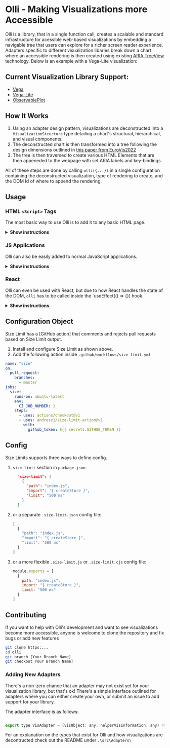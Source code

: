 # Olli - Making Visualizations more Accessible

Olli is a library, that in a single function call, creates a scalable and standard infrastructure for acessible web-based visualizations
by embedding a navigable tree that users can explore for a richer screen reader experience. Adapters specific
to different visualization libaries break down a chart where an accessible rendering is then created using existing
[ARIA TreeView](https://www.w3.org/wiki/TreeView) technology. Below is an example with a Vega-Lite visualization:

<div align="center">
  <div id="Vis"></div>
  <div id="Tree"></div>
  <script>
    let spec = {
              "$schema": "https://vega.github.io/schema/vega-lite/v5.json",
              "name": "trellis_barley",
              "description": "A trellis of Barley yields from the 1930s, complete with main-effects ordering to facilitate comparison.",
              "data": {"url": "https://raw.githubusercontent.com/vega/vega-datasets/next/data/barley.json"},
              "mark": "point",
              "height": {"step": 12},
              "encoding": {
                "facet": {
                  "field": "site",
                  "type": "ordinal",
                  "columns": 2,
                  "sort": {"op": "median", "field": "yield"}
                },
                "x": {
                  "field": "yield",
                  "type": "quantitative",
                  "scale": {"zero": false}
                },
                "y": {
                  "field": "variety",
                  "type": "ordinal",
                  "sort": "-x"
                },
                "color": {"field": "year", "type": "nominal"}
              }
            }
     let vgSpec = vegaLite.compile(spec).spec
     const runtime = vega.parse(vgSpec);
     const render = document.getElementById('Vis');
     let view = new vega.View(runtime)
              .logLevel(vega.Warn)
              .initialize(render)
              .renderer('canvas') // Render as an image to not pollute DOM with elements that the screen reader needs to traverse first.
              .hover()
              .runAsync()
              .then(val => {
                window.createAccessibilityTree({
                  adapter: "vega-lite",
                  renderType: "tree",
                  domId: "Tree",
                  visObject: val,
                  visSpec: specArray[specIndex] })
                });
  </script>   
</div>


## Current Visualization Library Support:

* [Vega](https://vega.github.io/vega/)
* [Vega-Lite](https://vega.github.io/vega-lite)
* [ObservablePlot](https://observablehq.com/@observablehq/plot)

## How It Works

1. Using an adapter design pattern, visualizations are deconstructed into a `VisualizationStructure` type
   detailing a chart's structural, hierarchical, and visual components.
2. The deconstructed chart is then transformed into a tree following the design dimensions outlined in
   [this paper from EuroVis2022](http://vis.csail.mit.edu/pubs/rich-screen-reader-vis-experiences/)
3. The tree is then traversed to create various HTML Elements that are then appeneded to the webpage with set
   ARIA labels and key-bindings.

All of these steps are done by calling `olli({...})` in a single configuration containing the deconstructed
visualization, type of rendering to create, and the DOM Id of where to append the rendering.


## Usage

### HTML `<Script>` Tags

The most basic way to use Olli is to add it to any basic HTML page.

<details><summary><b>Show instructions</b></summary>

1. Add the script tag inside the document `<head>`:

    ```html
    <html>
      ...
      <head>
         ...
         <script src="..." />
         ...
      </head>
      ...
    </html>
    ```

2. Call Olli from a `<script>` tag:

    ```html
    ...
    <script>
      ...
      olli({
        visualization: vegaLiteAdapter(visSpec, additionalInfo),
        renderType: 'tree'
        domId: 'Accessible-Vis'
      })
    </script>
    ```
</details>


### JS Applications

Olli can also be easily added to normal JavaScript applications.

<details><summary><b>Show instructions</b></summary>

1. Install the preset:

    ```sh
    $ npm install olli
    ```

2. Import `olli`, and the adapter you want to use, into the file you want to use it in

    ```js
    import {olli, vegaLiteAdater} from 'olli'
    
    ...
    ```

3. Call `olli` and set-up your configuration object:

    ```js
    ...

      olli({
        visualization: vegaLiteAdapter(visSpec, additionalInfo),
        renderType: 'tree'
        domId: 'Accessible-Vis'
      })
    ...	  
    ```

</details>


### React

Olli can even be used with React, but due to how React handles the state of the DOM, `olli` has to be called
inside the `useEffect(() => {}) hook.

<details><summary><b>Show instructions</b></summary>

1. Install preset:

    ```sh
    $ npm install olli
    ```

2. Import `olli`, and the adapter you want to use, into the component you want to use it in

    ```js
    import {olli, vegaLiteAdater} from 'olli'
    
    ...
    ```

3. Call `olli` and set-up your configuration object inside the `useEffect(() => {})` hook:

    ```js
    ...

    useEffect(() => {
      olli({
        visualization: vegaLiteAdapter(visSpec, additionalInfo),
        renderType: 'tree'
        domId: 'Accessible-Vis'
      })
    })
    ...	  
    ```
</details>


## Configuration Object

Size Limit has a [GitHub action] that comments and rejects pull requests based
on Size Limit output.

1. Install and configure Size Limit as shown above.
2. Add the following action inside `.github/workflows/size-limit.yml`

```yaml
name: "size"
on:
  pull_request:
    branches:
      - master
jobs:
  size:
    runs-on: ubuntu-latest
    env:
      CI_JOB_NUMBER: 1
    steps:
      - uses: actions/checkout@v1
      - uses: andresz1/size-limit-action@v1
        with:
          github_token: ${{ secrets.GITHUB_TOKEN }}
```


## Config

Size Limits supports three ways to define config.

1. `size-limit` section in `package.json`:

   ```json
     "size-limit": [
       {
         "path": "index.js",
         "import": "{ createStore }",
         "limit": "500 ms"
       }
     ]
   ```

2. or a separate `.size-limit.json` config file:

   ```js
   [
     {
       "path": "index.js",
       "import": "{ createStore }",
       "limit": "500 ms"
     }
   ]
   ```

3. or a more flexible `.size-limit.js` or `.size-limit.cjs` config file:

   ```js
   module.exports = [
     {
       path: "index.js",
       import: "{ createStore }",
       limit: "500 ms"
     }
   ]
   ```


## Contributing

If you want to help with Olli's development and want to see visualizations become more accessible,
anyone is welcome to clone the repository and fix bugs or add new features

```sh
git clone https:...
cd olli
git branch [Your Branch Name]
git checkout Your Branch Name]
```

### Adding New Adapters

There's a non-zero chance that an adapter may not exist yet for your visualization library, but that's ok!
There's a simple interface outlined for adapters where you can either create your own, or submit an issue to
add support for your library.

The adapter interface is as follows:
```js

export type VisAdapter = (visObject: any, helperVisInformation: any) => VisualizationStructure

```

For an explanation on the types that exist for Olli and how visualizations are decontructed check out the
README under `.\src\Adapters\`